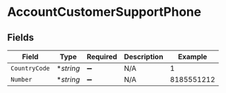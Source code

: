 # AccountCustomerSupportPhone


## Fields

| Field              | Type               | Required           | Description        | Example            |
| ------------------ | ------------------ | ------------------ | ------------------ | ------------------ |
| `CountryCode`      | **string*          | :heavy_minus_sign: | N/A                | 1                  |
| `Number`           | **string*          | :heavy_minus_sign: | N/A                | 8185551212         |